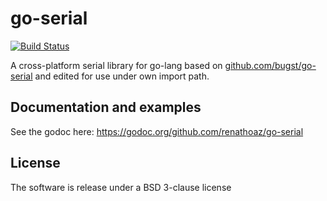 # go-serial

[![Build Status](https://travis-ci.org/albenik/go-serial.svg?branch=master)](https://travis-ci.org/albenik/go-serial)

A cross-platform serial library for go-lang based on [github.com/bugst/go-serial](https://github.com/bugst/go-serial) and  edited for use under own import path.

## Documentation and examples

See the godoc here: https://godoc.org/github.com/renathoaz/go-serial

## License

The software is release under a BSD 3-clause license
